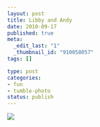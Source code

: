 ```yaml
--- 
layout: post
title: Libby and Andy
date: 2010-09-17
published: true
meta: 
  _edit_last: "1"
  _thumbnail_id: "910058057"
tags: []

type: post
categories: 
- fun
- tumble-photo
status: publish
---
```



[![](http://media.eick.us/2011/06/My-Photo-Strip-8078135136-225x300.jpg)](http://media.eick.us/2010/09/My-Photo-Strip-8078135136.jpg)
